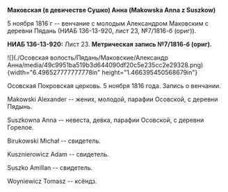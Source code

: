**Маковская (в девичестве Сушко) Анна (Makowska Anna z Suszkow)**

5 ноября 1816 г -- венчание с молодым Александром Маковским с деревни
Пядань (НИАБ 136-13-920, лист 23, №7/1816-б (ориг)).

**НИАБ 136-13-920:** Лист 23. **Метрическая запись №7/1816-б (ориг).**

![](./Осовская волость/Пядань/Маковские/Александр Анна/media/49c9951ba519b3d644090df20c5e235cc2e29328.png){width="6.496527777777778in"
height="1.466395450568679in"}

Осовская Покровская церковь. 5 ноября 1816 года. Запись о венчании.

Makowski Alexander -- жених, молодой, парафии Осовской, с деревни
Пядынь.

Suszkowna Anna -- невеста, девка, парафии Осовской, с деревни Горелое.

Birukowski Michał -- свидетель.

Kusznierowicz Adam -- свидетель.

Suszko Amillan -- свидетель.

Woyniewicz Tomasz -- ксёндз.
